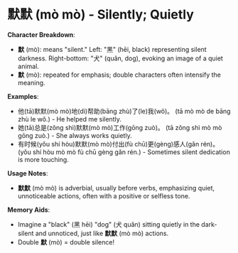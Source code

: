 # **默默 (mò mò) - Silently; Quietly**

**Character Breakdown**:  
- **默** (mò): means "silent." Left: "黑" (hēi, black) representing silent darkness. Right-bottom: "犬" (quǎn, dog), evoking an image of a quiet animal.  
- **默** (mò): repeated for emphasis; double characters often intensify the meaning.

**Examples**:  
- 他(tā)默默(mò mò)地(dì)帮助(bāng zhù)了(le)我(wǒ)。 (tā mò mò de bāng zhù le wǒ.) - He helped me silently.  
- 她(tā)总是(zǒng shì)默默(mò mò)工作(gōng zuò)。 (tā zǒng shì mò mò gōng zuò.) - She always works quietly.  
- 有时候(yǒu shí hòu)默默(mò mò)付出(fù chū)更(gèng)感人(gǎn rén)。 (yǒu shí hòu mò mò fù chū gèng gǎn rén.) - Sometimes silent dedication is more touching.

**Usage Notes**:  
- **默默** (mò mò) is adverbial, usually before verbs, emphasizing quiet, unnoticeable actions, often with a positive or selfless tone.

**Memory Aids**:  
- Imagine a "black" (黑 hēi) "dog" (犬 quǎn) sitting quietly in the dark-silent and unnoticed, just like **默默** (mò mò) actions.  
- Double **默** (mò) = double silence!